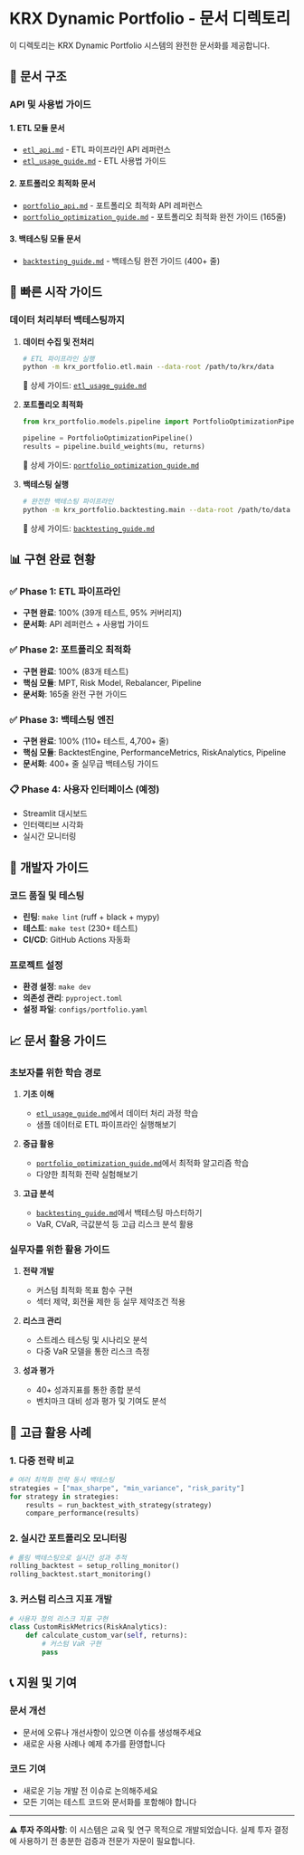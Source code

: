 # KRX Dynamic Portfolio - 문서 디렉토리

이 디렉토리는 KRX Dynamic Portfolio 시스템의 완전한 문서화를 제공합니다.

## 📖 문서 구조

### API 및 사용법 가이드

#### 1. **ETL 모듈 문서**
- [`etl_api.md`](./etl_api.md) - ETL 파이프라인 API 레퍼런스
- [`etl_usage_guide.md`](./etl_usage_guide.md) - ETL 사용법 가이드

#### 2. **포트폴리오 최적화 문서**
- [`portfolio_api.md`](./portfolio_api.md) - 포트폴리오 최적화 API 레퍼런스  
- [`portfolio_optimization_guide.md`](./portfolio_optimization_guide.md) - 포트폴리오 최적화 완전 가이드 (165줄)

#### 3. **백테스팅 모듈 문서**
- [`backtesting_guide.md`](./backtesting_guide.md) - 백테스팅 완전 가이드 (400+ 줄)

## 🚀 빠른 시작 가이드

### 데이터 처리부터 백테스팅까지

1. **데이터 수집 및 전처리**
   ```bash
   # ETL 파이프라인 실행
   python -m krx_portfolio.etl.main --data-root /path/to/krx/data
   ```
   📖 상세 가이드: [`etl_usage_guide.md`](./etl_usage_guide.md)

2. **포트폴리오 최적화**
   ```python
   from krx_portfolio.models.pipeline import PortfolioOptimizationPipeline
   
   pipeline = PortfolioOptimizationPipeline()
   results = pipeline.build_weights(mu, returns)
   ```
   📖 상세 가이드: [`portfolio_optimization_guide.md`](./portfolio_optimization_guide.md)

3. **백테스팅 실행**
   ```bash
   # 완전한 백테스팅 파이프라인
   python -m krx_portfolio.backtesting.main --data-root /path/to/data --output-dir ./results
   ```
   📖 상세 가이드: [`backtesting_guide.md`](./backtesting_guide.md)

## 📊 구현 완료 현황

### ✅ Phase 1: ETL 파이프라인 
- **구현 완료**: 100% (39개 테스트, 95% 커버리지)
- **문서화**: API 레퍼런스 + 사용법 가이드

### ✅ Phase 2: 포트폴리오 최적화
- **구현 완료**: 100% (83개 테스트)
- **핵심 모듈**: MPT, Risk Model, Rebalancer, Pipeline
- **문서화**: 165줄 완전 구현 가이드

### ✅ Phase 3: 백테스팅 엔진
- **구현 완료**: 100% (110+ 테스트, 4,700+ 줄)
- **핵심 모듈**: BacktestEngine, PerformanceMetrics, RiskAnalytics, Pipeline
- **문서화**: 400+ 줄 실무급 백테스팅 가이드

### 📋 Phase 4: 사용자 인터페이스 (예정)
- Streamlit 대시보드
- 인터랙티브 시각화
- 실시간 모니터링

## 🔧 개발자 가이드

### 코드 품질 및 테스팅
- **린팅**: `make lint` (ruff + black + mypy)
- **테스트**: `make test` (230+ 테스트)
- **CI/CD**: GitHub Actions 자동화

### 프로젝트 설정
- **환경 설정**: `make dev`
- **의존성 관리**: `pyproject.toml`
- **설정 파일**: `configs/portfolio.yaml`

## 📈 문서 활용 가이드

### 초보자를 위한 학습 경로

1. **기초 이해**
   - [`etl_usage_guide.md`](./etl_usage_guide.md)에서 데이터 처리 과정 학습
   - 샘플 데이터로 ETL 파이프라인 실행해보기

2. **중급 활용**
   - [`portfolio_optimization_guide.md`](./portfolio_optimization_guide.md)에서 최적화 알고리즘 학습
   - 다양한 최적화 전략 실험해보기

3. **고급 분석**
   - [`backtesting_guide.md`](./backtesting_guide.md)에서 백테스팅 마스터하기
   - VaR, CVaR, 극값분석 등 고급 리스크 분석 활용

### 실무자를 위한 활용 가이드

1. **전략 개발**
   - 커스텀 최적화 목표 함수 구현
   - 섹터 제약, 회전율 제한 등 실무 제약조건 적용

2. **리스크 관리**
   - 스트레스 테스팅 및 시나리오 분석
   - 다중 VaR 모델을 통한 리스크 측정

3. **성과 평가**
   - 40+ 성과지표를 통한 종합 분석
   - 벤치마크 대비 성과 평가 및 기여도 분석

## 🎯 고급 활용 사례

### 1. 다중 전략 비교
```python
# 여러 최적화 전략 동시 백테스팅
strategies = ["max_sharpe", "min_variance", "risk_parity"]
for strategy in strategies:
    results = run_backtest_with_strategy(strategy)
    compare_performance(results)
```

### 2. 실시간 포트폴리오 모니터링
```python
# 롤링 백테스팅으로 실시간 성과 추적
rolling_backtest = setup_rolling_monitor()
rolling_backtest.start_monitoring()
```

### 3. 커스텀 리스크 지표 개발
```python
# 사용자 정의 리스크 지표 구현
class CustomRiskMetrics(RiskAnalytics):
    def calculate_custom_var(self, returns):
        # 커스텀 VaR 구현
        pass
```

## 📞 지원 및 기여

### 문서 개선
- 문서에 오류나 개선사항이 있으면 이슈를 생성해주세요
- 새로운 사용 사례나 예제 추가를 환영합니다

### 코드 기여
- 새로운 기능 개발 전 이슈로 논의해주세요
- 모든 기여는 테스트 코드와 문서화를 포함해야 합니다

---

**⚠️ 투자 주의사항**: 이 시스템은 교육 및 연구 목적으로 개발되었습니다. 실제 투자 결정에 사용하기 전 충분한 검증과 전문가 자문이 필요합니다.